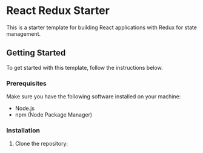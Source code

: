 # React Redux Starter

This is a starter template for building React applications with Redux for state management.

## Getting Started

To get started with this template, follow the instructions below.

### Prerequisites

Make sure you have the following software installed on your machine:

- Node.js
- npm (Node Package Manager)

### Installation

1. Clone the repository:

